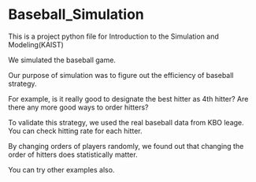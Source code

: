 # Baseball_Simulation

This is a project python file for Introduction to the Simulation and Modeling(KAIST) 

We simulated the baseball game. 

Our purpose of simulation was to figure out the efficiency of baseball strategy.

For example, is it really good to designate the best hitter as 4th hitter? Are there any more good ways to order hitters?

To validate this strategy, we used the real baseball data from KBO leage. You can check hitting rate for each hitter. 

By changing orders of players randomly, we found out that changing the order of hitters does statistically  matter.

You can try other examples also. 
